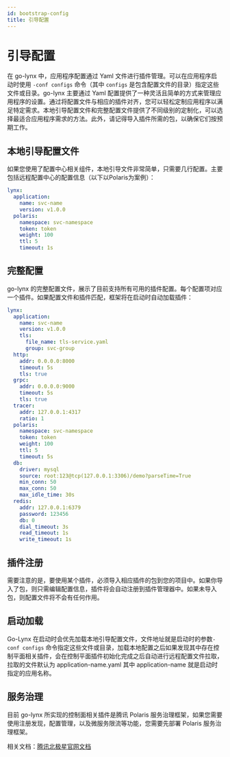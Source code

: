 ```yaml
---
id: bootstrap-config
title: 引导配置
---
```


# 引导配置

在 go-lynx 中，应用程序配置通过 Yaml 文件进行插件管理。可以在应用程序启动时使用 `-conf configs` 命令（其中 `configs` 是包含配置文件的目录）指定这些文件或目录。go-lynx 主要通过 Yaml 配置提供了一种灵活且简单的方式来管理应用程序的设置。通过将配置文件与相应的插件对齐，您可以轻松定制应用程序以满足特定需求。本地引导配置文件和完整配置文件提供了不同级别的定制化，可以选择最适合应用程序需求的方法。此外，请记得导入插件所需的包，以确保它们按预期工作。

## 本地引导配置文件

如果您使用了配置中心相关组件，本地引导文件非常简单，只需要几行配置。主要包括远程配置中心的配置信息（以下以Polaris为案例）：

```yaml
lynx:
  application:
    name: svc-name
    version: v1.0.0
  polaris:
    namespace: svc-namespace
    token: token
    weight: 100
    ttl: 5
    timeout: 1s
```

## 完整配置

go-lynx 的完整配置文件，展示了目前支持所有可用的插件配置。每个配置项对应一个插件。如果配置文件和插件匹配，框架将在启动时自动加载插件：

```yaml
lynx:
  application:
    name: svc-name
    version: v1.0.0
    tls:
      file_name: tls-service.yaml
      group: svc-group
  http:
    addr: 0.0.0.0:8000
    timeout: 5s
    tls: true
  grpc:
    addr: 0.0.0.0:9000
    timeout: 5s
    tls: true
  tracer:
    addr: 127.0.0.1:4317
    ratio: 1
  polaris:
    namespace: svc-namespace
    token: token
    weight: 100
    ttl: 5
    timeout: 5s
  db:
    driver: mysql
    source: root:123@tcp(127.0.0.1:3306)/demo?parseTime=True
    min_conn: 50
    max_conn: 50
    max_idle_time: 30s
  redis:
    addr: 127.0.0.1:6379
    password: 123456
    db: 0
    dial_timeout: 3s
    read_timeout: 1s
    write_timeout: 1s
```

## 插件注册

需要注意的是，要使用某个插件，必须导入相应插件的包到您的项目中。如果你导入了包，则只需编辑配置信息，插件将会自动注册到插件管理器中。如果未导入包，则配置文件将不会有任何作用。

## 启动加载

Go-Lynx 在启动时会优先加载本地引导配置文件，文件地址就是启动时的参数`-conf configs` 命令指定这些文件或目录，加载本地配置之后如果发现其中存在控制平面相关插件，会在控制平面插件初始化完成之后自动进行远程配置文件拉取，拉取的文件默认为 application-name.yaml 其中 application-name 就是启动时指定的应用名称。

## 服务治理

目前 go-lynx 所实现的控制面相关插件是腾讯 Polaris 服务治理框架，如果您需要使用注册发现，配置管理，以及微服务限流等功能，您需要先部署 Polaris 服务治理框架。

相关文档：[腾讯北极星官网文档](https://polarismesh.cn/docs)

